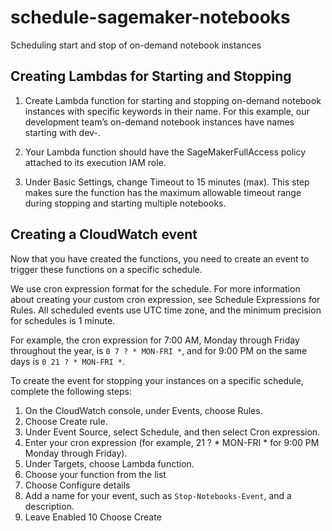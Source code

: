 # schedule-sagemaker-notebooks
Scheduling start and stop of on-demand notebook instances

## Creating Lambdas for Starting and Stopping

1. Create Lambda function for starting and stopping on-demand notebook instances with specific keywords in their name. For this example, our development team’s on-demand notebook instances have names starting with dev-.

2. Your Lambda function should have the SageMakerFullAccess policy attached to its execution IAM role.

3. Under Basic Settings, change Timeout to 15 minutes (max).
This step makes sure the function has the maximum allowable timeout range during stopping and starting multiple notebooks.

## Creating a CloudWatch event
Now that you have created the functions, you need to create an event to trigger these functions on a specific schedule.

We use cron expression format for the schedule. For more information about creating your custom cron expression, see Schedule Expressions for Rules. All scheduled events use UTC time zone, and the minimum precision for schedules is 1 minute.

For example, the cron expression for 7:00 AM, Monday through Friday throughout the year, is `0 7 ? * MON-FRI *`, and for 9:00 PM on the same days is `0 21 ? * MON-FRI *`.

To create the event for stopping your instances on a specific schedule, complete the following steps:

1. On the CloudWatch console, under Events, choose Rules.
2. Choose Create rule.
3. Under Event Source, select Schedule, and then select Cron expression.
4. Enter your cron expression (for example, 21 ? * MON-FRI * for 9:00 PM Monday through Friday).
5. Under Targets, choose Lambda function.
6. Choose your function from the list 
7. Choose Configure details
8. Add a name for your event, such as `Stop-Notebooks-Event`, and a description.
9. Leave Enabled
10 Choose Create
